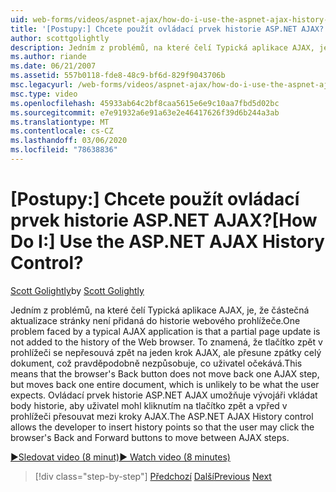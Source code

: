 ```yaml
---
uid: web-forms/videos/aspnet-ajax/how-do-i-use-the-aspnet-ajax-history-control
title: '[Postupy:] Chcete použít ovládací prvek historie ASP.NET AJAX? | Dokumenty Microsoft'
author: scottgolightly
description: Jedním z problémů, na které čelí Typická aplikace AJAX, je, že částečná aktualizace stránky není přidaná do historie webového prohlížeče. To znamená, že prohlížeč B...
ms.author: riande
ms.date: 06/21/2007
ms.assetid: 557b0118-fde8-48c9-bf6d-829f9043706b
msc.legacyurl: /web-forms/videos/aspnet-ajax/how-do-i-use-the-aspnet-ajax-history-control
msc.type: video
ms.openlocfilehash: 45933ab64c2bf8caa5615e6e9c10aa7fbd5d02bc
ms.sourcegitcommit: e7e91932a6e91a63e2e46417626f39d6b244a3ab
ms.translationtype: MT
ms.contentlocale: cs-CZ
ms.lasthandoff: 03/06/2020
ms.locfileid: "78638836"
---
```

# <a name="how-do-i-use-the-aspnet-ajax-history-control"></a><span data-ttu-id="c5418-105">[Postupy:] Chcete použít ovládací prvek historie ASP.NET AJAX?</span><span class="sxs-lookup"><span data-stu-id="c5418-105">[How Do I:] Use the ASP.NET AJAX History Control?</span></span>

<span data-ttu-id="c5418-106">[Scott Golightly](https://github.com/scottgolightly)</span><span class="sxs-lookup"><span data-stu-id="c5418-106">by [Scott Golightly](https://github.com/scottgolightly)</span></span>

<span data-ttu-id="c5418-107">Jedním z problémů, na které čelí Typická aplikace AJAX, je, že částečná aktualizace stránky není přidaná do historie webového prohlížeče.</span><span class="sxs-lookup"><span data-stu-id="c5418-107">One problem faced by a typical AJAX application is that a partial page update is not added to the history of the Web browser.</span></span> <span data-ttu-id="c5418-108">To znamená, že tlačítko zpět v prohlížeči se nepřesouvá zpět na jeden krok AJAX, ale přesune zpátky celý dokument, což pravděpodobně nezpůsobuje, co uživatel očekává.</span><span class="sxs-lookup"><span data-stu-id="c5418-108">This means that the browser's Back button does not move back one AJAX step, but moves back one entire document, which is unlikely to be what the user expects.</span></span> <span data-ttu-id="c5418-109">Ovládací prvek historie ASP.NET AJAX umožňuje vývojáři vkládat body historie, aby uživatel mohl kliknutím na tlačítko zpět a vpřed v prohlížeči přesouvat mezi kroky AJAX.</span><span class="sxs-lookup"><span data-stu-id="c5418-109">The ASP.NET AJAX History control allows the developer to insert history points so that the user may click the browser's Back and Forward buttons to move between AJAX steps.</span></span>

[<span data-ttu-id="c5418-110">&#9654;Sledovat video (8 minut)</span><span class="sxs-lookup"><span data-stu-id="c5418-110">&#9654; Watch video (8 minutes)</span></span>](https://channel9.msdn.com/Blogs/ASP-NET-Site-Videos/how-do-i-use-the-aspnet-ajax-history-control)

> [!div class="step-by-step"]
> <span data-ttu-id="c5418-111">[Předchozí](how-do-i-use-the-aspnet-ajax-updateprogress-control.md)
> [Další](how-do-i-implement-the-ajax-after-processing-pattern.md)</span><span class="sxs-lookup"><span data-stu-id="c5418-111">[Previous](how-do-i-use-the-aspnet-ajax-updateprogress-control.md)
[Next](how-do-i-implement-the-ajax-after-processing-pattern.md)</span></span>
